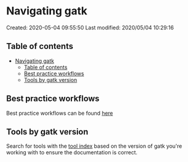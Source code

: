 # Navigating gatk

Created: 2020-05-04 09:55:50
Last modified: 2020/05/04 10:29:16

## Table of contents

- [Navigating gatk](#navigating-gatk)
  - [Table of contents](#table-of-contents)
  - [Best practice workflows](#best-practice-workflows)
  - [Tools by gatk version](#tools-by-gatk-version)

## Best practice workflows

Best practice workflows can be found [here](https://gatk.broadinstitute.org/hc/en-us/sections/360007226651-Best-Practices-Workflows)

## Tools by gatk version

Search for tools with the [tool index](https://gatk.broadinstitute.org/hc/en-us/categories/360002369672-Tool-Index) based on the version of gatk you're working with to ensure the documentation is correct.
